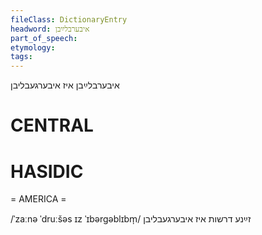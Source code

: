 ```yaml
---
fileClass: DictionaryEntry
headword: איבערבלײַבן
part_of_speech: 
etymology: 
tags: 
---
```

איבערבלײַבן
איז איבערגעבליבן

CENTRAL
========

HASIDIC
=======
= AMERICA = 

/ˈzaːnə ˈdruːšəs ɪz ˈɪbərgəblɪbm̩/ זײַנע דרשות איז איבערגעבליבן
